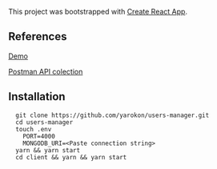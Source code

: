 This project was bootstrapped with [Create React App](https://github.com/facebook/create-react-app).

## References

[Demo](https://yarokon-users-manager.herokuapp.com)

[Postman API colection](https://documenter.getpostman.com/view/6682076/SVfMSVpu?version=latest)

## Installation

```
  git clone https://github.com/yarokon/users-manager.git
  cd users-manager
  touch .env
    PORT=4000
    MONGODB_URI=<Paste connection string>
  yarn && yarn start
  cd client && yarn && yarn start
```
